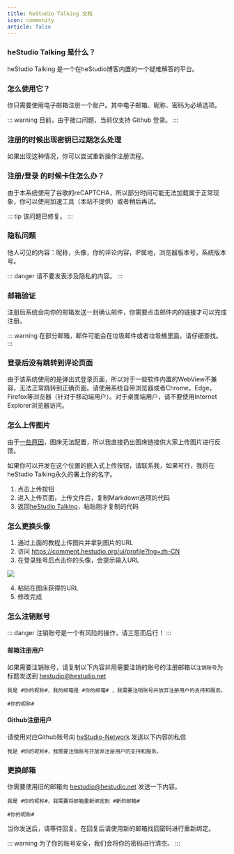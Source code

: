 ```yaml
---
title: heStudio Talking 文档
icon: community
article: false
---
```


### heStudio Talking 是什么？
heStudio Talking 是一个在heStudio博客内置的一个疑难解答的平台。

### 怎么使用它？
你只需要使用电子邮箱注册一个账户。其中电子邮箱、昵称、密码为必填选项。

::: warning 
目前，由于接口问题，当前仅支持 Github 登录。
:::

### 注册的时候出现密钥已过期怎么处理
如果出现这种情况，你可以尝试重新操作注册流程。


### 注册/登录 的时候卡住怎么办？
由于本系统使用了谷歌的reCAPTCHA，所以部分时间可能无法加载属于正常现象，你可以使用加速工具（本站不提供）或者稍后再试。

::: tip 
该问题已修复。
:::

### 隐私问题
他人可见的内容：昵称，头像，你的评论内容，IP属地，浏览器版本号，系统版本号。

::: danger 
请不要发表涉及隐私的内容。
:::

### 邮箱验证
注册后系统会向你的邮箱发送一封确认邮件，你需要点击邮件内的链接才可以完成注册。

::: warning 
在部分邮箱，邮件可能会在垃圾邮件或者垃圾桶里面，请仔细查找。
:::

### 登录后没有跳转到评论页面
由于该系统使用的是弹出式登录页面，所以对于一些软件内置的WebView不兼容，无法正常跳转到正确页面。请使用系统自带浏览器或者Chrome，Edge，Firefox等浏览器（针对于移动端用户）。对于桌面端用户，请不要使用Internet Explorer浏览器访问。

### 怎么上传图片
由于[一些原因](https://github.com/orgs/walinejs/discussions/1771)，图床无法配置，所以我直接扔出图床链接供大家上传图片进行反馈。
 
如果你可以开发在这个位置的嵌入式上传按钮，请联系我，如果可行，我将在heStudio Talking永久的署上你的名字。

1. 点击上传按钮
2. 进入上传页面，上传文件后，复制Markdown选项的代码
3. 返回[heStudio Talking](/talking/)，粘贴刚才复制的代码

### 怎么更换头像
1. 通过上面的教程上传图片并拿到图片的URL
2. 访问 https://comment.hestudio.org/ui/profile?lng=zh-CN 
3. 在登录账号后点击你的头像，会提示输入URL

![](https://image.hestudio.org/img/2023/01/29/63d54bb8b83f1.jpg)

4. 粘贴在图床获得的URL
5. 修改完成

### 怎么注销账号

::: danger
注销账号是一个有风险的操作，请三思而后行！
:::

#### 邮箱注册用户
如果需要注销账号，请复制以下内容并用需要注销的账号的注册邮箱以`注销账号`为标题发送到 [hestudio@hestudio.net](mailto:hestudio@hestudio.net)

```text
我是 #你的昵称#，我的邮箱是 #你的邮箱# ，我需要注销账号并放弃注册用户的支持和服务。

#你的昵称#
```

#### Github注册用户
请使用对应Github账号向 [heStudio-Network](https://github.com/hestudio-network) 发送以下内容的私信

```text
我是 #你的昵称#，我需要注销账号并放弃注册用户的支持和服务。
```

### 更换邮箱
你需要使用旧的邮箱向 [hestudio@hestudio.net](mailto:hestudio@hestudio.net) 发送一下内容。
```text
我是 #你的昵称#，我需要将邮箱重新绑定到 #新的邮箱#

#你的昵称#
```

当你发送后，请等待回复。在回复后请使用新的邮箱找回密码进行重新绑定。

::: warning
为了你的账号安全，我们会将你的密码进行清空。
:::

<Share colorful />
